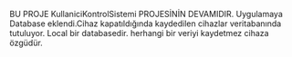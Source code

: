 BU PROJE KullaniciKontrolSistemi PROJESİNİN DEVAMIDIR.
Uygulamaya Database eklendi.Cihaz kapatıldığında kaydedilen cihazlar veritabanında tutuluyor.
Local bir databasedir. herhangi bir veriyi kaydetmez cihaza özgüdür.
